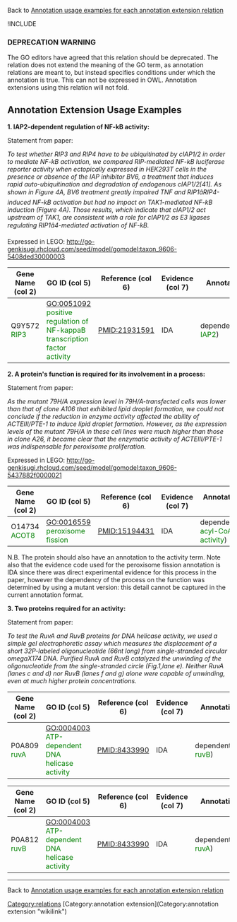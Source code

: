 Back to [Annotation usage examples for each annotation extension relation](http://wiki.geneontology.org/index.php/Annotation_usage_examples_for_each_annotation_extension_relation)

!INCLUDE

### DEPRECATION WARNING

The GO editors have agreed that this relation should be deprecated. The relation does not extend the meaning of the GO term, as annotation relations are meant to, but instead specifies conditions under which the annotation is true. This can not be expressed in OWL. Annotation extensions using this relation will not fold.

Annotation Extension Usage Examples
-----------------------------------

**1. IAP2-dependent regulation of NF-kB activity:**

Statement from paper:

*To test whether RIP3 and RIP4 have to be ubiquitinated by cIAP1/2 in order to mediate NF-kB activation, we compared RIP-mediated NF-kB luciferase reporter activity when ectopically expressed in HEK293T cells in the presence or absence of the IAP inhibitor BV6, a treatment that induces rapid auto-ubiquitination and degradation of endogenous cIAP1/2[41]. As shown in Figure 4A, BV6 treatment greatly impaired TNF and RIP1âRIP4-induced NF-kB activation but had no impact on TAK1-mediated NF-kB induction (Figure 4A). Those results, which indicate that cIAP1/2 act upstream of TAK1, are consistent with a role for cIAP1/2 as E3 ligases regulating RIP1â4-mediated activation of NF-kB.*

Expressed in LEGO: <http://go-genkisugi.rhcloud.com/seed/model/gomodel:taxon_9606-5408ded30000003>

| Gene Name (col 2)                            | GO ID (col 5)                                                                                                | Reference (col 6) | Evidence (col 7) | Annotation Extension (col 16)                                         |
|----------------------------------------------|--------------------------------------------------------------------------------------------------------------|-------------------|------------------|-----------------------------------------------------------------------|
| Q9Y572 <span style="color:green">RIP3</span> | <GO:0051092> <span style="color:green">positive regulation of NF-kappaB transcription factor activity</span> | <PMID:21931591>   | IDA              | dependent\_on(UniProtKB:Q13490 <span style="color:green">IAP2</span>) |

**2. A protein's function is required for its involvement in a process:**

Statement from paper:

*As the mutant 79H/A expression level in 79H/A-transfected cells was lower than that of clone A106 that exhibited lipid droplet formation, we could not conclude if the reduction in enzyme activity affected the ability of ACTEIII/PTE-1 to induce lipid droplet formation. However, as the expression levels of the mutant 79H/A in these cell lines were much higher than those in clone A26, it became clear that the enzymatic activity of ACTEIII/PTE-1 was indispensable for peroxisome proliferation.*

Expressed in LEGO: <http://go-genkisugi.rhcloud.com/seed/model/gomodel:taxon_9606-5437882f0000021>

| Gene Name (col 2)                             | GO ID (col 5)                                                    | Reference (col 6) | Evidence (col 7) | Annotation Extension (col 16)                                                          |
|-----------------------------------------------|------------------------------------------------------------------|-------------------|------------------|----------------------------------------------------------------------------------------|
| O14734 <span style="color:green">ACOT8</span> | <GO:0016559> <span style="color:green">peroxisome fission</span> | <PMID:15194431>   | IDA              | dependent\_on(GO:0047617 <span style="color:green">acyl-CoA hydrolase activity</span>) |

N.B. The protein should also have an annotation to the activity term. Note also that the evidence code used for the peroxisome fission annotation is IDA since there was direct experimental evidence for this process in the paper, however the dependency of the process on the function was determined by using a mutant version: this detail cannot be captured in the current annotation format.

**3. Two proteins required for an activity:**

Statement from paper:

*To test the RuvA and RuvB proteins for DNA helicase activity, we used a simple gel electrophoretic assay which measures the displacement of a short 32P-labeled oligonucleotide (66nt long) from single-stranded circular omegaX174 DNA. Purified RuvA and RuvB catalyzed the unwinding of the oligonucleotide from the single-stranded circle (Fig.1,lane e). Neither RuvA (lanes c and d) nor RuvB (lanes f and g) alone were capable of unwinding, even at much higher protein concentrations.*

| Gene Name (col 2)                            | GO ID (col 5)                                                                     | Reference (col 6) | Evidence (col 7) | Annotation Extension (col 16)                                         |
|----------------------------------------------|-----------------------------------------------------------------------------------|-------------------|------------------|-----------------------------------------------------------------------|
| P0A809 <span style="color:green">ruvA</span> | <GO:0004003> <span style="color:green">ATP-dependent DNA helicase activity</span> | <PMID:8433990>    | IDA              | dependent\_on(UniProtKB:P0A812 <span style="color:green">ruvB</span>) |

| Gene Name (col 2)                            | GO ID (col 5)                                                                     | Reference (col 6) | Evidence (col 7) | Annotation Extension (col 16)                                         |
|----------------------------------------------|-----------------------------------------------------------------------------------|-------------------|------------------|-----------------------------------------------------------------------|
| P0A812 <span style="color:green">ruvB</span> | <GO:0004003> <span style="color:green">ATP-dependent DNA helicase activity</span> | <PMID:8433990>    | IDA              | dependent\_on(UniProtKB:P0A809 <span style="color:green">ruvA</span>) |

------------------------------------------------------------------------

Back to [Annotation usage examples for each annotation extension relation](http://wiki.geneontology.org/index.php/Annotation_usage_examples_for_each_annotation_extension_relation)

<Category:relations> [Category:annotation extension](Category:annotation extension "wikilink")
